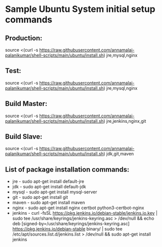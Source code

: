 # Sample Ubuntu System initial setup commands
## Production:
  source <(curl -s https://raw.githubusercontent.com/annamalai-palanikumar/shell-scripts/main/ubuntu/install.sh) jre,mysql,nginx
## Test: 
  source <(curl -s https://raw.githubusercontent.com/annamalai-palanikumar/shell-scripts/main/ubuntu/install.sh) jre,mysql,nginx
## Build Master:
  source <(curl -s https://raw.githubusercontent.com/annamalai-palanikumar/shell-scripts/main/ubuntu/install.sh) jre,jenkins,nginx,git
## Build Slave:
  source <(curl -s https://raw.githubusercontent.com/annamalai-palanikumar/shell-scripts/main/ubuntu/install.sh) jdk,git,maven

## List of package installation commands:
- jre - sudo apt-get install default-jre
- jdk - sudo apt-get install default-jdk
- mysql - sudo apt-get install mysql-server
- git - sudo apt-get install git
- maven - sudo apt-get install maven
- nginx - sudo apt-get install nginx certbot python3-certbot-nginx
- jenkins - curl -fsSL https://pkg.jenkins.io/debian-stable/jenkins.io.key | sudo tee /usr/share/keyrings/jenkins-keyring.asc > /dev/null && echo deb [signed-by=/usr/share/keyrings/jenkins-keyring.asc] https://pkg.jenkins.io/debian-stable binary/ | sudo tee /etc/apt/sources.list.d/jenkins.list > /dev/null && sudo apt-get install jenkins
